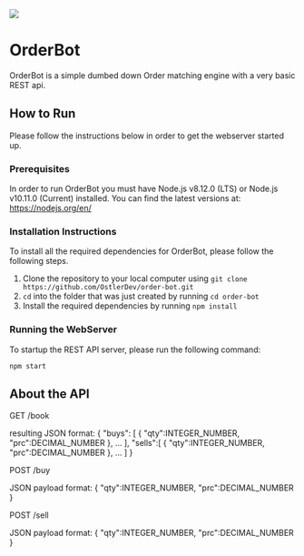 [![](https://travis-ci.org/OstlerDev/order-bot.svg?branch=master)](https://travis-ci.org/OstlerDev/order-bot)
# OrderBot

OrderBot is a simple dumbed down Order matching engine with a very basic REST api.

## How to Run
Please follow the instructions below in order to get the webserver started up.

### Prerequisites
In order to run OrderBot you must have Node.js v8.12.0 (LTS) or Node.js v10.11.0 (Current) installed. You can find the latest versions at: https://nodejs.org/en/

### Installation Instructions
To install all the required dependencies for OrderBot, please follow the following steps.

1. Clone the repository to your local computer using `git clone https://github.com/OstlerDev/order-bot.git`
2. `cd` into the folder that was just created by running `cd order-bot`
3. Install the required dependencies by running `npm install`

### Running the WebServer
To startup the REST API server, please run the following command:

`npm start`

## About the API
GET /book
 
  resulting JSON format:
  {
    "buys": [ { "qty":INTEGER_NUMBER, "prc":DECIMAL_NUMBER }, ... ],
    "sells":[ { "qty":INTEGER_NUMBER, "prc":DECIMAL_NUMBER }, ... ]
  }
 
POST /buy
 
  JSON payload format: { "qty":INTEGER_NUMBER, "prc":DECIMAL_NUMBER }
 
POST /sell
 
  JSON payload format: { "qty":INTEGER_NUMBER, "prc":DECIMAL_NUMBER }